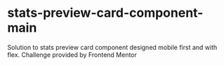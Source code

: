 # stats-preview-card-component-main
Solution to stats preview card component designed mobile first and with flex. Challenge provided by Frontend Mentor
